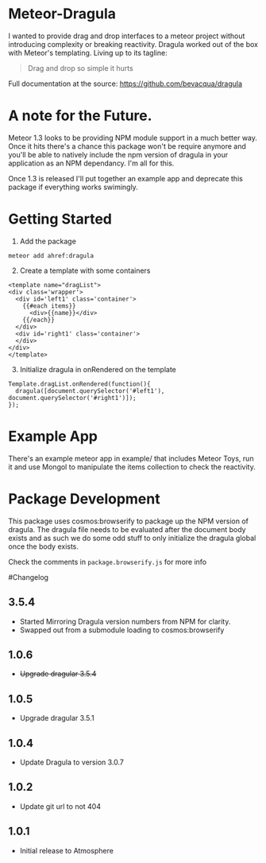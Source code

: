 # Meteor-Dragula

I wanted to provide drag and drop interfaces to a meteor project without introducing complexity or breaking reactivity. Dragula worked out of the box with Meteor's templating. Living up to its tagline:

> Drag and drop so simple it hurts

Full documentation at the source: https://github.com/bevacqua/dragula

# A note for the Future.

Meteor 1.3 looks to be providing NPM module support in a much better way. Once it hits there's a chance this package won't be require anymore and 
you'll be able to natively include the npm version of dragula in your application as an NPM dependancy. I'm all for this.

Once 1.3 is released I'll put together an example app and deprecate this package if everything works swimingly. 


# Getting Started

1. Add the package
```
meteor add ahref:dragula
```
2. Create a template with some containers
```
<template name="dragList">
<div class='wrapper'>
  <div id='left1' class='container'>
    {{#each items}}
      <div>{{name}}</div>
    {{/each}}
  </div>
  <div id='right1' class='container'>
  </div>
</div>
</template>
```

3. Initialize dragula in onRendered on the template
```
Template.dragList.onRendered(function(){
  dragula([document.querySelector('#left1'), document.querySelector('#right1')]);
});
```
# Example App
There's an example meteor app in example/ that includes Meteor Toys, run it and use Mongol to manipulate the items collection to check the reactivity.

# Package Development

This package uses cosmos:browserify to package up the NPM version of dragula.
The dragula file needs to be evaluated after the document body exists and as such
we do some odd stuff to only initialize the dragula global once the body exists.

Check the comments in `package.browserify.js` for more info


#Changelog
## 3.5.4
  * Started Mirroring Dragula version numbers from NPM for clarity. 
  * Swapped out from a submodule loading to cosmos:browserify
## 1.0.6
  * ~~Upgrade dragular 3.5.4~~

## 1.0.5
  * Upgrade dragular 3.5.1

## 1.0.4
  * Update Dragula to version 3.0.7

## 1.0.2
  * Update git url to not 404

## 1.0.1
  * Initial release to Atmosphere




